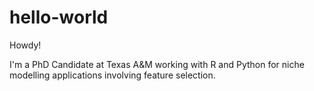 # hello-world

Howdy!

I'm a PhD Candidate at Texas A&M working with R and Python for niche modelling applications involving feature selection.

